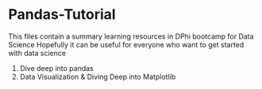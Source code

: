 # Pandas-Tutorial
This files contain a summary learning resources in DPhi bootcamp for Data Science
Hopefully it can be useful for everyone who want to get started with data science
1. Dive deep into pandas 
2. Data Visualization & Diving Deep into Matplotlib

